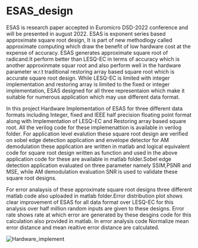 # ESAS_design
ESAS is research paper accepted in Euromicro DSD-2022 conference and will be presented in august 2022.
ESAS is exponent series based approximate square root design, It is part of new methodlogy called approximate computing which draw the benefit of low hardware
cost at the expense of accuracy. ESAS generates approximate square root of radicand.It perform better than LESQ-EC in terms of accuracy which is another approxinmate 
squar root and also perform well in the hardware parameter w.r.t traditional restoring array based square root which is accurate square root design. While LESQ-EC
is limited with integer implementation and restoring array is limited to the fixed or integer implementation, ESAS designed for all three representaion which make
it suitable for numerous application which may use different data format.

In this project Hardware Implementation of ESAS for three different data formats including Integer, fixed and IEEE half precision floating point format 
along with Implementation of LESQ-EC and Restoring array based square root. All the verilog code for these implemenattion is available in verilog folder.
For application level evalution these square root design are verified on sobel edge detection application and envelope detector for AM demodulation these application 
are written in matlab and logical equivalent code for square root design written as function and used in the above application code for these are available in matlab 
folder.Sobel edge detection application evaluated on three parameter namely SSIM,PSNR and MSE, while AM demodulation evaluation SNR is used to validate these square 
root designs.

For error analaysis of these approximate square root designs three different matlab code also uploaded in matlab folder.Error distribution plot shows clear improvement
of ESAS for all data format over LESQ-EC for this analysis over half million random inputs are given to these designs. Error rate shows rate at which error are generated
by these desgins code for this calculation also provided in matlab. In error analysis code Normalize mean error distance and mean realtive error distance are calculated.
 
![Hardware_implement](https://user-images.githubusercontent.com/90371805/174610669-e14bfcc4-cd25-4d3b-bce4-9655b904d49a.png)
